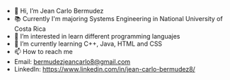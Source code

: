 - 👋 Hi, I’m Jean Carlo Bermudez
- 📚 Currently I'm majoring Systems Engineering in National University of Costa Rica
- 👀 I’m interested in learn different programming languajes
- 🌱 I’m currently learning C++, Java, HTML and CSS
- 📫 How to reach me 
-   Email: bermudezjeancarlo8@gmail.com
-   LinkedIn: https://www.linkedin.com/in/jean-carlo-bermudez8/

